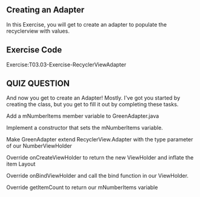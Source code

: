 
## Creating an Adapter
In this Exercise, you will get to create an adapter to populate the recyclerview with values.

## Exercise Code
Exercise:T03.03-Exercise-RecyclerViewAdapter

## QUIZ QUESTION
And now you get to create an Adapter! Mostly. I've got you started by creating the class, but you get to fill it out by completing these tasks.

Add a mNumberItems member variable to GreenAdapter.java

Implement a constructor that sets the mNumberItems variable.

Make GreenAdapter extend RecyclerView.Adapter with the type parameter of our NumberViewHolder

Override onCreateViewHolder to return the new ViewHolder and inflate the item Layout

Override onBindViewHolder and call the bind function in our ViewHolder.

Override getItemCount to return our mNumberItems variable
